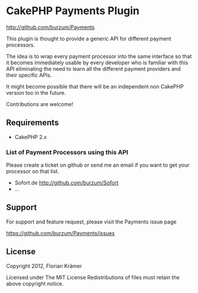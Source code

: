 # CakePHP Payments Plugin #

http://github.com/burzum/Payments

This plugin is thought to provide a generic API for different payment processors.

The idea is to wrap every payment processor into the same interface so that it becomes immediately usable by every developer who is familiar with this API eliminating the need to learn all the different payment providers and their specific APIs.

It might become possible that there will be an independent non CakePHP version too in the future.

Contributions are welcome!

## Requirements

 * CakePHP 2.x

### List of Payment Processors using this API

Please create a ticket on github or send me an email if you want to get your processor on that list.

 * Sofort.de http://github.com/burzum/Sofort
 * ...

## Support

For support and feature request, please visit the Payments issue page

https://github.com/burzum/Payments/issues

## License

Copyright 2012, Florian Krämer

Licensed under The MIT License
Redistributions of files must retain the above copyright notice.